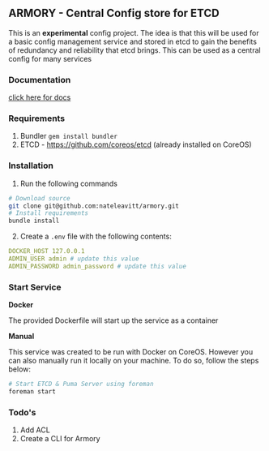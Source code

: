 ## ARMORY - Central Config store for ETCD
This is an **experimental** config project.  The idea is that this will
be used for a basic config management service and stored in etcd to gain
the benefits of redundancy and reliability that etcd brings. This can be
used as a central config for many services


### Documentation
[click here for docs](https://github.com/nateleavitt/armory/blob/master/docs.md)


### Requirements
1. Bundler `gem install bundler`
2. ETCD - https://github.com/coreos/etcd (already installed on CoreOS)

### Installation
1. Run the following commands
```bash
# Download source
git clone git@github.com:nateleavitt/armory.git
# Install requirements
bundle install
```
2. Create a `.env` file with the following contents:
```yaml
DOCKER_HOST 127.0.0.1
ADMIN_USER admin # update this value
ADMIN_PASSWORD admin_password # update this value
```

### Start Service

**Docker**

The provided Dockerfile will start up the service as a container

**Manual**

This service was created to be run with Docker on CoreOS. However you
can also manually run it locally on your machine. To do so, follow the
steps below:

```bash
# Start ETCD & Puma Server using foreman
foreman start
```

### Todo's
1. Add ACL
2. Create a CLI for Armory

